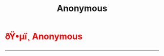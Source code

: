 ﻿---
lang: en-US
title: Anonymous
prev: 
next: Dazzler
---
# <font color="red">ðŸ•µï¸ <b>Anonymous</b></font> <Badge text="Hindering" type="tip" vertical="middle"/>
---



